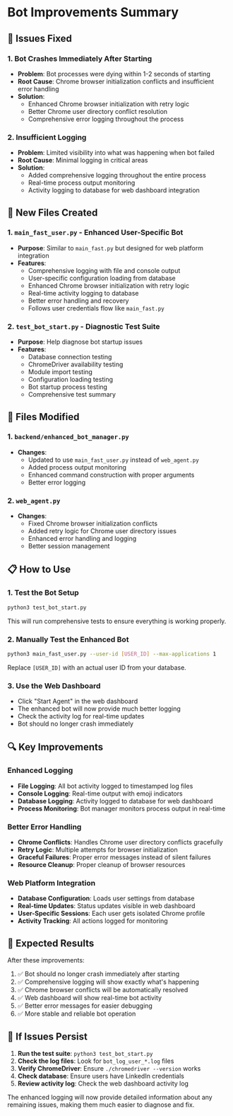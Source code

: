 # Bot Improvements Summary

## 🐛 Issues Fixed

### 1. **Bot Crashes Immediately After Starting**
- **Problem**: Bot processes were dying within 1-2 seconds of starting
- **Root Cause**: Chrome browser initialization conflicts and insufficient error handling
- **Solution**: 
  - Enhanced Chrome browser initialization with retry logic
  - Better Chrome user directory conflict resolution
  - Comprehensive error logging throughout the process

### 2. **Insufficient Logging**
- **Problem**: Limited visibility into what was happening when bot failed
- **Root Cause**: Minimal logging in critical areas
- **Solution**: 
  - Added comprehensive logging throughout the entire process
  - Real-time process output monitoring
  - Activity logging to database for web dashboard integration

## 🚀 New Files Created

### 1. `main_fast_user.py` - Enhanced User-Specific Bot
- **Purpose**: Similar to `main_fast.py` but designed for web platform integration
- **Features**:
  - Comprehensive logging with file and console output
  - User-specific configuration loading from database
  - Enhanced Chrome browser initialization with retry logic
  - Real-time activity logging to database
  - Better error handling and recovery
  - Follows user credentials flow like `main_fast.py`

### 2. `test_bot_start.py` - Diagnostic Test Suite
- **Purpose**: Help diagnose bot startup issues
- **Features**:
  - Database connection testing
  - ChromeDriver availability testing
  - Module import testing
  - Configuration loading testing
  - Bot startup process testing
  - Comprehensive test summary

## 🔧 Files Modified

### 1. `backend/enhanced_bot_manager.py`
- **Changes**:
  - Updated to use `main_fast_user.py` instead of `web_agent.py`
  - Added process output monitoring
  - Enhanced command construction with proper arguments
  - Better error logging

### 2. `web_agent.py`
- **Changes**:
  - Fixed Chrome browser initialization conflicts
  - Added retry logic for Chrome user directory issues
  - Enhanced error handling and logging
  - Better session management

## 📋 How to Use

### 1. **Test the Bot Setup**
```bash
python3 test_bot_start.py
```
This will run comprehensive tests to ensure everything is working properly.

### 2. **Manually Test the Enhanced Bot**
```bash
python3 main_fast_user.py --user-id [USER_ID] --max-applications 1
```
Replace `[USER_ID]` with an actual user ID from your database.

### 3. **Use the Web Dashboard**
- Click "Start Agent" in the web dashboard
- The enhanced bot will now provide much better logging
- Check the activity log for real-time updates
- Bot should no longer crash immediately

## 🔍 Key Improvements

### Enhanced Logging
- **File Logging**: All bot activity logged to timestamped log files
- **Console Logging**: Real-time output with emoji indicators
- **Database Logging**: Activity logged to database for web dashboard
- **Process Monitoring**: Bot manager monitors process output in real-time

### Better Error Handling
- **Chrome Conflicts**: Handles Chrome user directory conflicts gracefully
- **Retry Logic**: Multiple attempts for browser initialization
- **Graceful Failures**: Proper error messages instead of silent failures
- **Resource Cleanup**: Proper cleanup of browser resources

### Web Platform Integration
- **Database Configuration**: Loads user settings from database
- **Real-time Updates**: Status updates visible in web dashboard
- **User-Specific Sessions**: Each user gets isolated Chrome profile
- **Activity Tracking**: All actions logged for monitoring

## 🎯 Expected Results

After these improvements:
1. ✅ Bot should no longer crash immediately after starting
2. ✅ Comprehensive logging will show exactly what's happening
3. ✅ Chrome browser conflicts will be automatically resolved
4. ✅ Web dashboard will show real-time bot activity
5. ✅ Better error messages for easier debugging
6. ✅ More stable and reliable bot operation

## 🚨 If Issues Persist

1. **Run the test suite**: `python3 test_bot_start.py`
2. **Check the log files**: Look for `bot_log_user_*.log` files
3. **Verify ChromeDriver**: Ensure `./chromedriver --version` works
4. **Check database**: Ensure users have LinkedIn credentials
5. **Review activity log**: Check the web dashboard activity log

The enhanced logging will now provide detailed information about any remaining issues, making them much easier to diagnose and fix. 